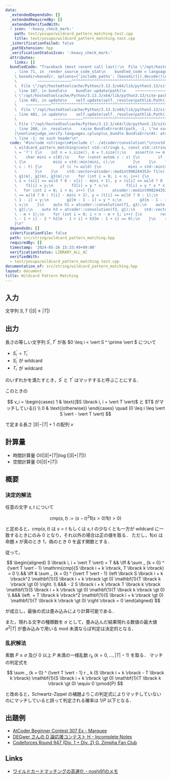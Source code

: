 ```yaml
---
data:
  _extendedDependsOn: []
  _extendedRequiredBy: []
  _extendedVerifiedWith:
  - icon: ':heavy_check_mark:'
    path: test/yosupo/wildcard_pattern_matching.test.cpp
    title: test/yosupo/wildcard_pattern_matching.test.cpp
  _isVerificationFailed: false
  _pathExtension: hpp
  _verificationStatusIcon: ':heavy_check_mark:'
  attributes:
    links: []
  bundledCode: "Traceback (most recent call last):\n  File \"/opt/hostedtoolcache/Python/3.13.3/x64/lib/python3.13/site-packages/onlinejudge_verify/documentation/build.py\"\
    , line 71, in _render_source_code_stat\n    bundled_code = language.bundle(stat.path,\
    \ basedir=basedir, options={'include_paths': [basedir]}).decode()\n          \
    \         ~~~~~~~~~~~~~~~^^^^^^^^^^^^^^^^^^^^^^^^^^^^^^^^^^^^^^^^^^^^^^^^^^^^^^^^^^^^^^^^^^\n\
    \  File \"/opt/hostedtoolcache/Python/3.13.3/x64/lib/python3.13/site-packages/onlinejudge_verify/languages/cplusplus.py\"\
    , line 187, in bundle\n    bundler.update(path)\n    ~~~~~~~~~~~~~~^^^^^^\n  File\
    \ \"/opt/hostedtoolcache/Python/3.13.3/x64/lib/python3.13/site-packages/onlinejudge_verify/languages/cplusplus_bundle.py\"\
    , line 401, in update\n    self.update(self._resolve(pathlib.Path(included), included_from=path))\n\
    \    ~~~~~~~~~~~^^^^^^^^^^^^^^^^^^^^^^^^^^^^^^^^^^^^^^^^^^^^^^^^^^^^^^^^^^^\n\
    \  File \"/opt/hostedtoolcache/Python/3.13.3/x64/lib/python3.13/site-packages/onlinejudge_verify/languages/cplusplus_bundle.py\"\
    , line 401, in update\n    self.update(self._resolve(pathlib.Path(included), included_from=path))\n\
    \                ~~~~~~~~~~~~~^^^^^^^^^^^^^^^^^^^^^^^^^^^^^^^^^^^^^^^^^^^^\n \
    \ File \"/opt/hostedtoolcache/Python/3.13.3/x64/lib/python3.13/site-packages/onlinejudge_verify/languages/cplusplus_bundle.py\"\
    , line 260, in _resolve\n    raise BundleErrorAt(path, -1, \"no such header\"\
    )\nonlinejudge_verify.languages.cplusplus_bundle.BundleErrorAt: atcoder/convolution.hpp:\
    \ line -1: no such header\n"
  code: "#include <string>\n#include \"../atcoder/convolution\"\n\nstd::vector<bool>\
    \ wildcard_pattern_matching(const std::string& s, const std::string& t, char wild\
    \ = '?') {\n    int n = s.size(), m = t.size();\n    assert(n >= m and n > 0);\n\
    \    char mini = s[0];\n    for (const auto& c : s) {\n        if (c != wild)\
    \ {\n            mini = std::min(mini, c);\n        }\n    }\n    for (const auto&\
    \ c : t) {\n        if (c != wild) {\n            mini = std::min(mini, c);\n\
    \        }\n    }\n    std::vector<atcoder::modint998244353> f1(n), f2(n), f3(n),\
    \ g1(m), g2(m), g3(m);\n    for (int i = 0; i < n; i++) {\n        atcoder::modint998244353\
    \ x = (s[i] == wild ? 0 : s[i] - mini + 1), y = (s[i] == wild ? 0 : 1);\n    \
    \    f1[i] = y;\n        f2[i] = y * x;\n        f3[i] = y * x * x;\n    }\n \
    \   for (int i = 0; i < m; i++) {\n        atcoder::modint998244353 x = (t[i]\
    \ == wild ? 0 : t[i] - mini + 1), y = (t[i] == wild ? 0 : 1);\n        g1[m -\
    \ 1 - i] = y;\n        g2[m - 1 - i] = y * x;\n        g3[m - 1 - i] = y * x *\
    \ x;\n    }\n    auto h1 = atcoder::convolution(f1, g3);\n    auto h2 = atcoder::convolution(f2,\
    \ g2);\n    auto h3 = atcoder::convolution(f3, g1);\n    std::vector<bool> res(n\
    \ - m + 1);\n    for (int i = 0; i < n - m + 1; i++) {\n        res[i] = (h1[m\
    \ - 1 + i] - 2 * h2[m - 1 + i] + h3[m - 1 + i] == 0);\n    }\n    return res;\n\
    }\n"
  dependsOn: []
  isVerificationFile: false
  path: src/string/wildcard_pattern_matching.hpp
  requiredBy: []
  timestamp: '2024-05-26 15:33:49+09:00'
  verificationStatus: LIBRARY_ALL_AC
  verifiedWith:
  - test/yosupo/wildcard_pattern_matching.test.cpp
documentation_of: src/string/wildcard_pattern_matching.hpp
layout: document
title: Wildcard Pattern Matching
---
```


## 入力
文字列 $S, T\ (\vert S \vert \geq \vert T \vert)$

## 出力

長さの等しい文字列 $S ^ \prime, T ^ \prime$ が各 $0 \leq i < \vert S ^ \prime \vert $ について

- $S ^ \prime _ i = T ^ \prime _ i$
- $S ^ \prime _ i$ が wildcard
- $T ^ \prime _ i$ が wildcard

のいずれかを満たすとき，$S ^ \prime$ と $T ^ \prime$ はマッチすると呼ぶことにする．

このときの

$$
v_i = 
\begin{cases}
1 & \text{($S \lbrack i, i + \vert T \vert)$ と $T$ がマッチしている)} \\
0 & \text{(otherwise)}
\end{cases}
\quad (0 \leq i \leq \vert S \vert - \vert T \vert)
$$

で定まる長さ $\vert S \vert - \vert T \vert + 1$ の配列 $v$

## 計算量

- 時間計算量 $\mathrm{O}((\vert S \vert + \vert T \vert) \log (\vert S \vert + \vert T \vert))$
- 空間計算量 $\mathrm{O}(\vert S \vert + \vert T \vert)$

## 概要

### 決定的解法

任意の文字 $s, t$ について

$$
\mathrm{cmp}(s, t) := (s - t)^2 \mathbf{1}(s \gt 0) \mathbf{1}(t \gt 0)
$$

と定めると，$\mathrm{cmp}(s, t)$ は $s = t$ もしくは $s, t$ の少なくとも一方が wildcard に一致するときにのみ $0$ となり，それ以外の場合は正の値を取る．
ただし，$\mathbf{1}(x)$ は命題 $x$ が真のとき $1$，偽のとき $0$ を返す関数とする．

従って，

$$
\begin{aligned}
    S \lbrack i,  i + \vert T \vert) = T
    && \iff & \sum _ {k = 0} ^ {\vert T \vert - 1} \mathrm{cmp}(S \lbrack i + k \rbrack, T \lbrack k \rbrack) = 0 \\
    && \iff & \sum _ {k = 0} ^ {\vert T \vert - 1} \left \lbrack  S \lbrack i + k \rbrack^2 \mathbf{1}(S \lbrack i + k \rbrack \gt 0) \mathbf{1}(T \lbrack k \rbrack \gt 0) \right. \\
    &&& - 2 S \lbrack i + k \rbrack T \lbrack k \rbrack \mathbf{1}(S \lbrack i + k \rbrack \gt 0) \mathbf{1}(T \lbrack k \rbrack \gt 0) \\
    &&& \left. + T \lbrack k \rbrack^2 \mathbf{1}(S \lbrack i + k \rbrack \gt 0) \mathbf{1}(T \lbrack k \rbrack \gt 0) \right \rbrack = 0
\end{aligned}
$$

が成立し，最後の式は畳み込みにより計算可能である．

また，現れる文字の種類数を $\sigma$ として，畳み込んだ結果現れる数値の最大値 $\sigma ^ 2 \vert T\vert$ が畳み込みで用いる $\text{mod}$ 未満ならば判定は決定的となる．

### 乱択解法

素数 $P \geq \sigma$ 及び $0$ 以上 $P$ 未満の一様乱数 $r _ k\ (k = 0, \dots , \vert T \vert - 1)$ を取る．
マッチの判定式を

$$
\sum _ {k = 0} ^ {\vert T \vert - 1} r _ k (S \lbrack i + k \rbrack - T \lbrack k \rbrack) \mathbf{1}(S \lbrack i + k \rbrack \gt 0) \mathbf{1}(T \lbrack k \rbrack \gt 0)
\equiv 0 \pmod{P}
$$

と改めると，Schwartz-Zippel の補題よりこの判定式によりマッチしていないのにマッチしていると誤って判定される確率は $1 / P$ 以下となる．
<!-- $\sigma$ や $\vert T \vert$ の値によらず，畳み込みの回数も決定的解法に比べて 1 回減り高速なため本実装ではこちらを採用している． -->

## 出題例
- [AtCoder Beginner Contest 307 Ex - Marquee](https://atcoder.jp/contests/abc307/tasks/abc307_h)
- [DEGwer さんの D 論応援コンテスト H - Incomplete Notes](https://atcoder.jp/contests/DEGwer2023/tasks/1202Contest_h)
- [Codeforces Round 947 (Div. 1 + Div. 2) G. Zimpha Fan Club](https://codeforces.com/contest/1975/problem/G)

## Links
- [ワイルドカードマッチングの高速化 - noshi91のメモ](https://noshi91.hatenablog.com/entry/2024/05/26/060854)